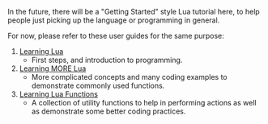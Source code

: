 In the future, there will be a "Getting Started" style Lua tutorial here, to help people just picking up the language or programming in general.

For now, please refer to these user guides for the same purpose:

1. [Learning Lua](http://steamcommunity.com/sharedfiles/filedetails/?id=714904631)
    * First steps, and introduction to programming.
2. [Learning MORE Lua](http://steamcommunity.com/sharedfiles/filedetails/?id=879449506)
    * More complicated concepts and many coding examples to demonstrate commonly used functions.
3. [Learning Lua Functions](http://steamcommunity.com/sharedfiles/filedetails/?id=752690530)
    * A collection of utility functions to help in performing actions as well as demonstrate some better coding practices.
